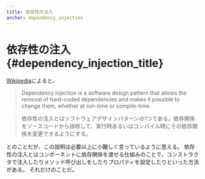 ```yaml
---
title: 依存性の注入
anchor: dependency_injection
---
```


# 依存性の注入 {#dependency_injection_title}

[Wikipedia](http://en.wikipedia.org/wiki/Dependency_injection)によると、

> Dependency injection is a software design pattern that allows the removal of hard-coded dependencies and makes it 
> possible to change them, whether at run-time or compile-time.

> 依存性の注入とはソフトウェアデザインパターンの1つである。依存関係をソースコードから排除して、実行時あるいはコンパイル時にその依存関係を変更できるようにする。

とのことだが、この説明は必要以上に小難しく言っているように思える。
依存性の注入とはコンポーネントに依存関係を渡せる仕組みのことで、コンストラクタで注入したりメソッド呼び出しをしたりプロパティを設定したりといった方法がある。
それだけのことだ。
